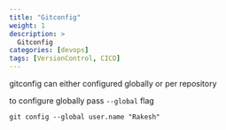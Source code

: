 ```yaml
---
title: "Gitconfig"
weight: 1
description: >
  Gitconfig
categories: [devops]
tags: [VersionControl, CICD]
---
```


gitconfig can either configured globally or per repository 

to configure globally pass `--global` flag

`git config --global user.name "Rakesh"`



